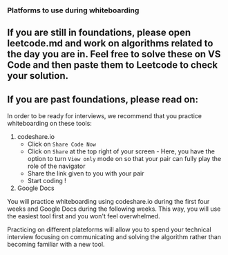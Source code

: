 ### Platforms to use during whiteboarding

## If you are still in foundations, please open leetcode.md and work on algorithms related to the day you are in. Feel free to solve these on VS Code and then paste them to Leetcode to check your solution.
## If you are past foundations, please read on:

In order to be ready for interviews, we recommend that you practice whiteboarding on these tools: 

1. codeshare.io
    * Click on `Share Code Now`
    * Click on `Share` at the top right of your screen - Here, you have the option to turn `View only` mode on so that your pair can fully play the role of the navigator
    * Share the link given to you with your pair
    * Start coding ! 
2. Google Docs 

You will practice whiteboarding using codeshare.io during the first four weeks and Google Docs during the following weeks. This way, you will use the easiest tool first and you won't feel overwhelmed.


Practicing on different plateforms will allow you to spend your technical interview focusing on communicating and solving the algorithm rather than becoming familiar with a new tool.